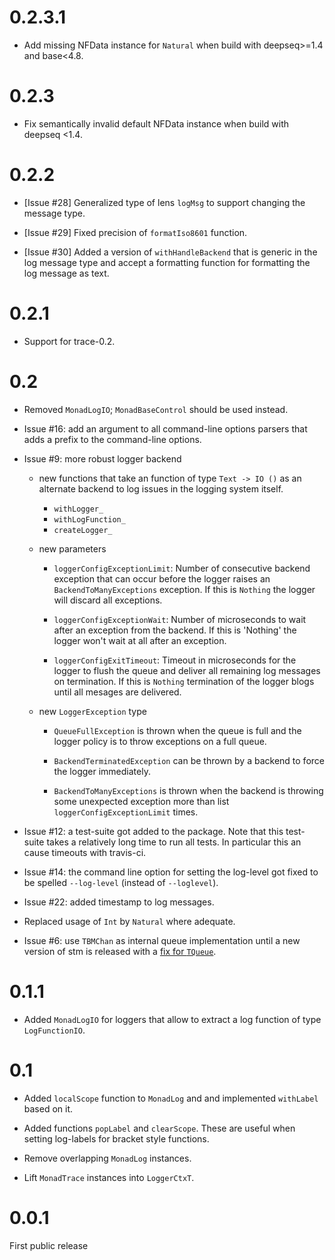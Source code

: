 0.2.3.1
=======

*   Add missing NFData instance for `Natural` when build with
    deepseq>=1.4 and base<4.8.

0.2.3
=====

*   Fix semantically invalid default NFData instance when build with
    deepseq <1.4.

0.2.2
=====

*   [Issue #28] Generalized type of lens `logMsg` to support changing
    the message type.

*   [Issue #29] Fixed precision of `formatIso8601` function.

*   [Issue #30] Added a version of `withHandleBackend` that is generic
    in the log message type and accept a formatting function for
    formatting the log message as text.

0.2.1
=====

*   Support for trace-0.2.

0.2
===

*   Removed `MonadLogIO`; `MonadBaseControl` should be used instead.

*   Issue #16: add an argument to all command-line options parsers that
    adds a prefix to the command-line options.

*   Issue #9: more robust logger backend

    *   new functions that take an function of type `Text -> IO ()` as
        an alternate backend to log issues in the logging system itself.

        *   `withLogger_`
        *   `withLogFunction_`
        *   `createLogger_`

    *   new parameters
        *   `loggerConfigExceptionLimit`:
            Number of consecutive backend exception that can occur before the logger
            raises an `BackendToManyExceptions` exception. If this is `Nothing`
            the logger will discard all exceptions.

        *   `loggerConfigExceptionWait`:
            Number of microseconds to wait after an exception from the backend.
            If this is 'Nothing' the logger won't wait at all after an exception.

        *   `loggerConfigExitTimeout`:
            Timeout in microseconds for the logger to flush the queue and
            deliver all remaining log messages on termination. If this is `Nothing`
            termination of the logger blogs until all mesages are delivered.

    *   new `LoggerException` type
        *   `QueueFullException` is thrown when the queue is full and the logger
            policy is to throw exceptions on a full queue.

        *   `BackendTerminatedException` can be thrown by a backend to force the
            logger immediately.

        *   `BackendToManyExceptions` is thrown when the backend is throwing some
            unexpected exception more than list `loggerConfigExceptionLimit` times.

*   Issue #12: a test-suite got added to the package. Note that this test-suite takes
    a relatively long time to run all tests. In particular this an cause timeouts
    with travis-ci.

*   Issue #14: the command line option for setting the log-level got fixed to be
    spelled `--log-level` (instead of `--loglevel`).

*   Issue #22: added timestamp to log messages.

*   Replaced usage of `Int` by `Natural` where adequate.

*   Issue #6: use `TBMChan` as internal queue implementation until a new version of
    stm is released with a [fix for `TQueue`](https://ghc.haskell.org/trac/ghc/ticket/9539).

0.1.1
=====

*   Added `MonadLogIO` for loggers that allow to extract a log
    function of type `LogFunctionIO`.

0.1
===

*   Added `localScope` function to `MonadLog` and and implemented `withLabel`
    based on it.

*   Added functions `popLabel` and `clearScope`. These are useful when setting
    log-labels for bracket style functions.

*   Remove overlapping `MonadLog` instances.

*   Lift `MonadTrace` instances into `LoggerCtxT`.

0.0.1
=====

First public release

